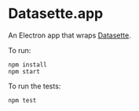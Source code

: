 # Datasette.app

An Electron app that wraps [Datasette](https://datasette.io/).

To run:

    npm install
    npm start

To run the tests:

    npm test
